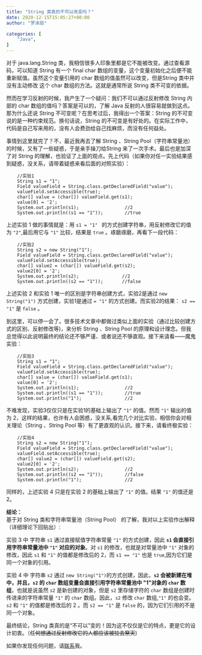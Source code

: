 ```yaml
---
title: "String 类真的不可以改变吗？"
date: 2020-12-15T15:05:27+08:00
author: "罗泽勋"

categories: [
    "Java",
]
---
```


对于 java.lang.String 类，我相信很多人印象里都是它不能被改变。通过查看源码，可以知道 String 有一个 final char 数组的变量，这个变量初始化之后便不能重新赋值。虽然这个变量引用的 char 数组的值虽然可以改变，但是String 类中并没有主动修改 这个 char 数组的方法。这就是通常所说 String 类不可变的依据。   
  

然而在学习反射的时候，我产生了一个疑问：我们不可以通过反射修改 String 内部的 char 数组的值吗？答案是可以的，了解 Java 反射的人很容易就做到这点。那为什么还说 String 不可变呢？在思考过后，我得出一个答案：String 的不可变说的是一种约束规范。换句话说，String 的不可变是有好处的。在实际工作中，代码是自己写来用的，没有人会费劲给自己找麻烦，而没有任何益处。
  
事情到这里就完了？不，最近我再去了解 String 、String Pool（字符串常量池）的时候，又有了一些疑惑，于是亲手操刀给String 来了一次手术。最后也是加深了对 String 的理解，也验证了上面的观点。先上代码（如果你对任一实验结果感到疑惑，没关系，请带着疑惑来看后面的对照实验）：  

```
    //实验1
    String s1 = "1";
    Field valueField = String.class.getDeclaredField("value");
    valueField.setAccessible(true);
    char[] value = (char[]) valueField.get(s1);
    value[0] = '2';
    System.out.println(s1);                 //2
    System.out.println((s1 == "1"));        //true
```

上述实验 1 做的事情就是：用 `s1 = "1" ` 的方式创建字符串，用反射修改它的值为 `"2"`,最后用它与 `"1"` 比较，结果是 `true` 。琢磨琢磨，再看下一段代码：  

```
    //实验2
    String s2 = new String("1");
    Field valueField = String.class.getDeclaredField("value");
    valueField.setAccessible(true);
    char[] value2 = (char[]) valueField.get(s2);
    value2[0] = '2';
    System.out.println(s2);                //2
    System.out.println((s2 == "1"));       //false
```

上述实验 2 和实验 1 唯一的区别是字符串创建方式，实验2是通过 `new String("1")` 方式创建，实验1是通过 `= "1"` 的方式创建。而实验2的结果： `s2 == "1"` 是 `false` 。

到这里，可以停一会了。很多技术文章中都做过类似上面的实验（通过比较创建方式的区别、反射修改等)，来分析 String 、String Pool 的原理和设计理念。但我总觉得以此说明最终的结论还不够严谨、或者说还不够直观。接下来请看——魔鬼实验：

```
    //实验3 
    String s1 = "1";
    Field valueField = String.class.getDeclaredField("value");
    valueField.setAccessible(true);
    char[] value = (char[]) valueField.get(s1);
    value[0] = '2';
    System.out.println(s1);                 //2
    System.out.println((s1 == "1"));        //true
    System.out.println("1");                //2
```

不难发现，实验3仅仅只是在实验1的基础上输出了 `"1"` 的值。然而 `"1"` 输出的值为 2，这样的结果，也许有人会困惑，没关系,看完几个对比实验，相信你会对相关理论（String 、String Pool 等）有了更直观的认识。接下来，请看终极实验：

```
    //实验4
    String s2 = new String("1");
    Field valueField = String.class.getDeclaredField("value");
    valueField.setAccessible(true);
    char[] value2 = (char[]) valueField.get(s2);
    value2[0] = '2';
    System.out.println(s2);                 //2
    System.out.println((s2 == "1"));        //false
    System.out.println("1");                //2
```
同样的，上述实验 4 只是在实验 2 的基础上输出了 `"1"` 的值。结果 `"1"` 的值还是 2。  

**结论：**  
基于对 String 类和字符串常量池（String Pool） 的了解，我对以上实验作出解释（详细理论下回贴出）:

实验 3 中 字符串 `s1` 通过直接赋值字符串常量 `"1"` 的方式创建，因此 **`s1` 会直接引用字符串常量池中 `"1"` 对应的对象**。对 `s1` 的修改，也就是对常量池中 `"1"` 对象的修改，因此 `s1` 和 `"1"` 的值都是修改后的 2，而 `s1 == "1"` 也是 `true`,因为它们是同一个对象的引用。  

实验 4 中 字符串 `s2` 通过 `new String("1")`的方式创建，因此，**`s2` 会被新建在堆中，并且，`s2` 的 `char` 数组变量会直接引用字符串常量池中 "1"对象的 `char` 数组**，也就是说虽然 `s2` 是新创建的对象，但是 `s2` 里存储字符的 `char` 数组是创建时传进来的字符串常量 `"1"` 的 `char` 数组。因此，`s2` 修改 `char` 数组,`"1"` 的也会变。`s2` 和 `"1"` 的值都是修改后的 2 。而 `s2 == "1"` 是 `false` 的，因为它们引用的不是同一个对象。  

最终结论，String 类真的是“不可以”变的！因为这不仅仅是它的特点，更是它的设计初衷。（~~任何想通过反射修改它的人都应该被拉去祭天~~)   


如果你发现任何问题，请[联系](/about)我。